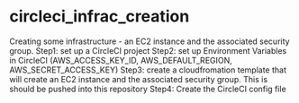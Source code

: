 # circleci_infrac_creation
Creating some infrastructure - an EC2 instance and the associated security group.
Step1: set up a CircleCI project
Step2: set up Environment Variables in CircleCI (AWS_ACCESS_KEY_ID, AWS_DEFAULT_REGION, AWS_SECRET_ACCESS_KEY)
Step3: create a cloudfromation template that will create an EC2 instance and the associated security group. This is should be pushed into this repository
Step4: Create the CircleCI config file
